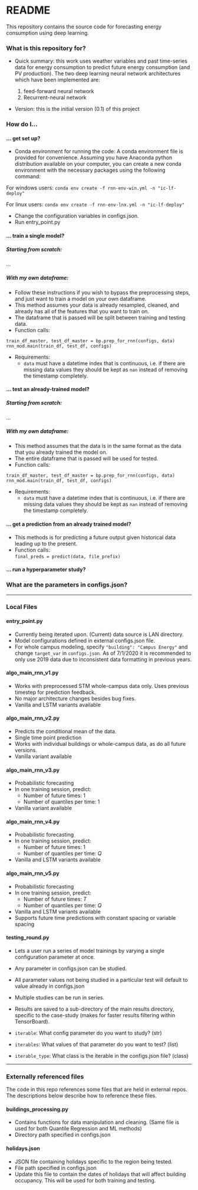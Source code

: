 # README #

This repository contains the source code for forecasting energy consumption using deep learning.

### What is this repository for? ###

* Quick summary: this work uses weather variables and past time-series data for energy consumption to predict future energy consumption (and PV production). The two deep learning neural network architectures which have been implemented are:
  1. feed-forward neural network
  2. Recurrent-neural network
  
* Version: this is the initial version (0.1) of this project


### How do I...
#### ... get set up?

* Conda environment for running the code:
 A conda environment file is provided for convenience. Assuming you have Anaconda python distribution available on your computer, you can create a new conda environment with the necessary packages using the following command:

For windows users:
`conda env create -f rnn-env-win.yml -n "ic-lf-deploy"`

For linux users:
`conda env create -f rnn-env-lnx.yml -n "ic-lf-deploy"`


* Change the configuration variables in configs.json.
* Run entry_point.py

#### ... train a single model?

##### Starting from scratch:

...
##### With my own dataframe:

* Follow these instructions if you wish to bypass the preprocessing steps, and just want to train a model on your own dataframe.
* This method assumes your data is already resampled, cleaned, and already has all of the features that you want to train on. 
* The dataframe that is passed will be split between training and testing data. 
* Function calls:  
```
train_df_master, test_df_master = bp.prep_for_rnn(configs, data)  
rnn_mod.main(train_df, test_df, configs)
```
* Requirements:
    * `data` must have a datetime index that is continuous, i.e. if there are missing data values they should be kept as `nan` instead of removing the timestamp completely.

#### ... test an already-trained model?

##### Starting from scratch:

...
##### With my own dataframe:

* This method assumes that the data is in the same format as the data that you already trained the model on.
* The entire dataframe that is passed will be used for tested.
* Function calls:
```
train_df_master, test_df_master = bp.prep_for_rnn(configs, data)  
rnn_mod.main(train_df, test_df, configs)
```
* Requirements:
    * `data` must have a datetime index that is continuous, i.e. if there are missing data values they should be kept as `nan` instead of removing the timestamp completely.

#### ... get a prediction from an already trained model?

* This methods is for predicting a future output given historical data leading up to the present.
* Function calls:  
`final_preds = predict(data, file_prefix)`



#### ... run a hyperparameter study? 

### What are the parameters in configs.json?

---
### Local Files

#### entry_point.py

* Currently being iterated upon. (Current) data source is LAN directory. 
* Model configurations defined in external configs.json file.
* For whole campus modeling, specify `"building": "Campus Energy"` and change `target_var` in `configs.json`. As of 7/1/2020 it is recommended to only use 2019 data due to inconsistent data formatting in previous years. 
 
#### algo_main_rnn_v1.py

* Works with preprocessed STM whole-campus data only. Uses previous timestep for prediction feedback. 
* No major architecture changes besides bug fixes.
* Vanilla and LSTM variants available

#### algo_main_rnn_v2.py

* Predicts the conditional mean of the data.
* Single time point prediction
* Works with individual buildings or whole-campus data, as do all future versions. 
* Vanilla variant available

#### algo_main_rnn_v3.py

* Probabilistic forecasting
* In one training session, predict:
    * Number of future times: 1
    * Number of quantiles per time: 1
* Vanilla variant available

#### algo_main_rnn_v4.py

* Probabilistic forecasting 
* In one training session, predict:
    * Number of future times: 1
    * Number of quantiles per time: *Q*
* Vanilla and LSTM variants available

#### algo_main_rnn_v5.py

* Probabilistic forecasting 
* In one training session, predict:
    * Number of future times: *T*
    * Number of quantiles per time: *Q*
* Vanilla and LSTM variants available
* Supports future time predictions with constant spacing or variable spacing 


#### testing_round.py

* Lets a user run a series of model trainings by varying a single configuration parameter at once. 
* Any parameter in configs.json can be studied.
* All parameter values not being studied in a particular test will default to value already in configs.json
* Multiple studies can be run in series.
* Results are saved to a sub-directory of the main results directory, specific to the case-study (makes for faster results filtering within TensorBoard).

* `iterable`: What config parameter do you want to study? (str) 
* `iterables`: What values of that parameter do you want to test? (list)
* `iterable_type`: What class is the iterable in the configs.json file? (class)

---
### Externally referenced files

The code in this repo references some files that are held in external repos. The descriptions below describe how to reference these files. 

#### buildings_processing.py

* Contains functions for data manipulation and cleaning. (Same file is used for both Quantile Regression and ML methods)
* Directory path specified in configs.json

#### holidays.json

* JSON file containing holidays specific to the region being tested. 
* File path specified in configs.json
* Update this file to contain the dates of holidays that will affect building occupancy. This will be used for both training and testing.


